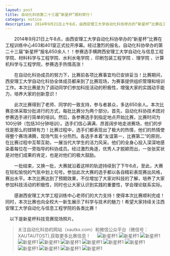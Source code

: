 ```yaml
---
layout: post
title: 自动化科协第二十三届“新星杯”顺利举行！
category: notice
description: 2014年9月21日上午8点，由西安理工大学自动化科协举办的“新星杯”比赛在工程训练中心403和401室正式拉开...
---
```

　　2014年9月21日上午8点，由西安理工大学自动化科协举办的“新星杯”比赛在工程训练中心403和401室正式拉开序幕。经过激烈的报名，自动化科协举办的第二十三届“新星杯”报名650余人！！参赛选手横跨西安理工大学自动化与信息工程学院、材料科学与工程学院、水利水电学院 、印刷包装工程学院 、理学院 、计算机科学与工程学院，参赛选手热情高涨！

　　在自动化科协成员的努力下，比赛前各项比赛事宜均已安排妥当！比赛期间，西安理工大学自动化科协全体成员都来到了比赛现场，为赛事提供组织管理和培训工作。本次比赛是为了调动同学们参加科技活动的积极性，增强大家的实践动手能力，培养大家的创新意识！

　　此次比赛得到了老师、同学的一致支持，参与者甚众，多达650余人。本次比赛总体采取分批进行的方式，每批比赛分为两个部分。首先，自动化科协技术团对参赛选手进行简单的培训。然后，各参赛选手到指定地点开始比赛，比赛时间为100分钟（包括30分钟培训）。选手们信心满满、昂首阔步地走进赛场，他们的步伐是那么的铿锵有力！比赛过程中，选手们都表现出了极大的热情，他们的热情使得整个赛场沸腾，现场气氛十分热烈。各选手本着“友谊第一，比赛第二”的原则，在比赛过程中互帮互助，一展当代大学生的活力风采。他们的全身心投入深深地感染着每位在一旁指导的科协成员。经过激烈角逐，优秀人才脱颖而出，一张张奖状是对他们成果的肯定，也是对他们的极大鼓励。

　　一批结束，又换一批，大赛就沿着这样的轨迹持续到了下午6点，至此，大赛在轻松愉悦的气氛中划上句号。参加此次大赛的选手都以各自精彩表现赛出风格，赛出水平。本次比赛达到了预期效果，不仅增加了大家对科技的了解，培养了大家参加科技活动的积极性，同时也让大家认识到实践的重要性，学会理论联系实际。

　　感谢西安理工大学工程训练中心老师们的大力支持！使得本次比赛顺利完成！同时，本次比赛也向全校大一新生展示了科学与技术的魅力！希望大家持续关注西安理工大学自动化与信息工程学院的各类比赛！

　以下是新星杯科技竞赛现场照片。

>关注自动化科协的网站（xautkx.com）和微信公众平台（微信号：XAUTAUTOST),获取更多比赛信息！
　
![新星杯1](/images/blog/xxb/pic1.jpg)
![新星杯1](/images/blog/xxb/pic2.jpg)
![新星杯1](/images/blog/xxb/pic3.jpg)
![新星杯1](/images/blog/xxb/pic4.jpg)
![新星杯1](/images/blog/xxb/pic5.jpg)
![新星杯1](/images/blog/xxb/pic6.jpg)
![新星杯1](/images/blog/xxb/pic7.jpg)
![新星杯1](/images/blog/xxb/pic8.jpg)
![新星杯1](/images/blog/xxb/pic9.jpg)
![新星杯1](/images/blog/xxb/pic10.jpg)
![新星杯1](/images/blog/xxb/pic11.jpg)
![新星杯1](/images/blog/xxb/pic12.jpg)
![新星杯1](/images/blog/xxb/pic13.jpg)


